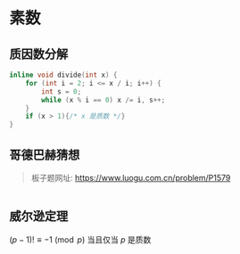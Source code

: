 # 素数

## 质因数分解

```cpp
inline void divide(int x) {
    for (int i = 2; i <= x / i; i++) {
        int s = 0;
        while (x % i == 0) x /= i, s++;
    }
    if (x > 1){/* x 是质数 */}
}
```

## 哥德巴赫猜想

> 板子题网址: https://www.luogu.com.cn/problem/P1579

```cpp

```

## 威尔逊定理

$(p-1)!\equiv -1\pmod p$ 当且仅当 $p$ 是质数
